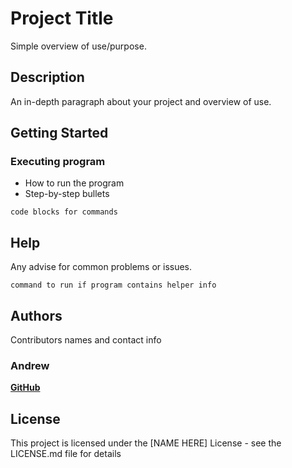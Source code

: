 # Project Title

Simple overview of use/purpose.

## Description

An in-depth paragraph about your project and overview of use.

## Getting Started



### Executing program

* How to run the program
* Step-by-step bullets
```
code blocks for commands
```

## Help

Any advise for common problems or issues.
```
command to run if program contains helper info
```

## Authors

Contributors names and contact info

### Andrew 
<a href="https://andy316c.github.io/SEO-refactoring/"><b>GitHub</b></a>



## License

This project is licensed under the [NAME HERE] License - see the LICENSE.md file for details

